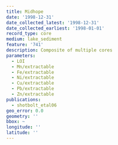 ```yaml
---
title: Midhope
date: '1998-12-31'
date_collected_latest: '1998-12-31'
date_collected_earliest: '1998-01-01'
record_type: core
medium: lake_sediment
feature: '741'
description: Composite of multiple cores
parameters:
  - LOI
  - Mn/extractable
  - Fe/extractable
  - Ni/extractable
  - Cu/extractable
  - Pb/extractable
  - Zn/extractable
publications:
  - shotbolt_etal06
geo_error: 0.0
geometry: ''
bbox: ~
longitude: ''
latitude: ''
---
```

